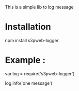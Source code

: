 This is a simple lib to log message

# Installation

npm install s3pweb-logger

# Example :

var log = require('s3pweb-logger')

log.info('one message')
